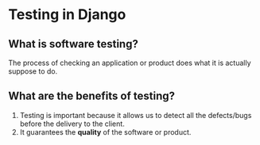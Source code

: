 # Testing in Django

## What is software testing?
The process of checking an application or product does what it is actually suppose to do.

## What are the benefits of testing?
1. Testing is important because it allows us to detect all the defects/bugs before the delivery to the client.
2. It guarantees the <b>quality</b> of the software or product.


